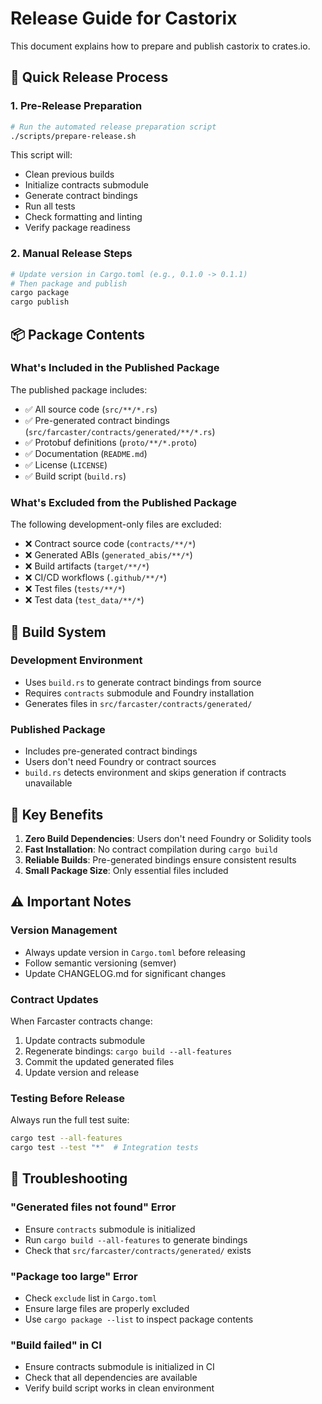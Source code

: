 # Release Guide for Castorix

This document explains how to prepare and publish castorix to crates.io.

## 🚀 Quick Release Process

### 1. Pre-Release Preparation

```bash
# Run the automated release preparation script
./scripts/prepare-release.sh
```

This script will:
- Clean previous builds
- Initialize contracts submodule
- Generate contract bindings
- Run all tests
- Check formatting and linting
- Verify package readiness

### 2. Manual Release Steps

```bash
# Update version in Cargo.toml (e.g., 0.1.0 -> 0.1.1)
# Then package and publish
cargo package
cargo publish
```

## 📦 Package Contents

### What's Included in the Published Package

The published package includes:
- ✅ All source code (`src/**/*.rs`)
- ✅ Pre-generated contract bindings (`src/farcaster/contracts/generated/**/*.rs`)
- ✅ Protobuf definitions (`proto/**/*.proto`)
- ✅ Documentation (`README.md`)
- ✅ License (`LICENSE`)
- ✅ Build script (`build.rs`)

### What's Excluded from the Published Package

The following development-only files are excluded:
- ❌ Contract source code (`contracts/**/*`)
- ❌ Generated ABIs (`generated_abis/**/*`)
- ❌ Build artifacts (`target/**/*`)
- ❌ CI/CD workflows (`.github/**/*`)
- ❌ Test files (`tests/**/*`)
- ❌ Test data (`test_data/**/*`)

## 🔧 Build System

### Development Environment
- Uses `build.rs` to generate contract bindings from source
- Requires `contracts` submodule and Foundry installation
- Generates files in `src/farcaster/contracts/generated/`

### Published Package
- Includes pre-generated contract bindings
- Users don't need Foundry or contract sources
- `build.rs` detects environment and skips generation if contracts unavailable

## 🎯 Key Benefits

1. **Zero Build Dependencies**: Users don't need Foundry or Solidity tools
2. **Fast Installation**: No contract compilation during `cargo build`
3. **Reliable Builds**: Pre-generated bindings ensure consistent results
4. **Small Package Size**: Only essential files included

## ⚠️ Important Notes

### Version Management
- Always update version in `Cargo.toml` before releasing
- Follow semantic versioning (semver)
- Update CHANGELOG.md for significant changes

### Contract Updates
When Farcaster contracts change:
1. Update contracts submodule
2. Regenerate bindings: `cargo build --all-features`
3. Commit the updated generated files
4. Update version and release

### Testing Before Release
Always run the full test suite:
```bash
cargo test --all-features
cargo test --test "*"  # Integration tests
```

## 🐛 Troubleshooting

### "Generated files not found" Error
- Ensure `contracts` submodule is initialized
- Run `cargo build --all-features` to generate bindings
- Check that `src/farcaster/contracts/generated/` exists

### "Package too large" Error
- Check `exclude` list in `Cargo.toml`
- Ensure large files are properly excluded
- Use `cargo package --list` to inspect package contents

### "Build failed" in CI
- Ensure contracts submodule is initialized in CI
- Check that all dependencies are available
- Verify build script works in clean environment
